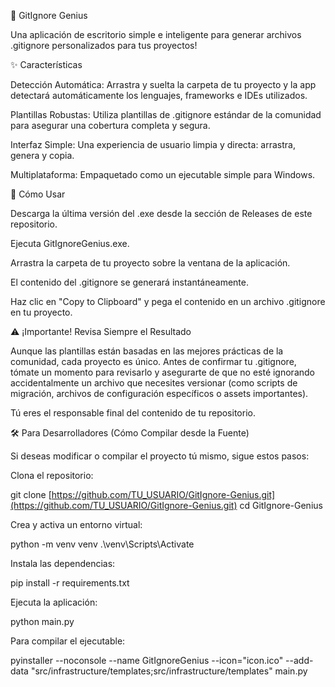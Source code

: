 📜 GitIgnore Genius

Una aplicación de escritorio simple e inteligente para generar archivos .gitignore personalizados para tus proyectos!

✨ Características

Detección Automática: Arrastra y suelta la carpeta de tu proyecto y la app detectará automáticamente los lenguajes, frameworks e IDEs utilizados.

Plantillas Robustas: Utiliza plantillas de .gitignore estándar de la comunidad para asegurar una cobertura completa y segura.

Interfaz Simple: Una experiencia de usuario limpia y directa: arrastra, genera y copia.

Multiplataforma: Empaquetado como un ejecutable simple para Windows.

🚀 Cómo Usar

Descarga la última versión del .exe desde la sección de Releases de este repositorio.

Ejecuta GitIgnoreGenius.exe.

Arrastra la carpeta de tu proyecto sobre la ventana de la aplicación.

El contenido del .gitignore se generará instantáneamente.

Haz clic en "Copy to Clipboard" y pega el contenido en un archivo .gitignore en tu proyecto.

⚠️ ¡Importante! Revisa Siempre el Resultado

Aunque las plantillas están basadas en las mejores prácticas de la comunidad, cada proyecto es único. Antes de confirmar tu .gitignore, tómate un momento para revisarlo y asegurarte de que no esté ignorando accidentalmente un archivo que necesites versionar (como scripts de migración, archivos de configuración específicos o assets importantes).

Tú eres el responsable final del contenido de tu repositorio.

🛠️ Para Desarrolladores (Cómo Compilar desde la Fuente)

Si deseas modificar o compilar el proyecto tú mismo, sigue estos pasos:

Clona el repositorio:

git clone [https://github.com/TU_USUARIO/GitIgnore-Genius.git](https://github.com/TU_USUARIO/GitIgnore-Genius.git)
cd GitIgnore-Genius


Crea y activa un entorno virtual:

python -m venv venv
.\venv\Scripts\Activate


Instala las dependencias:

pip install -r requirements.txt


Ejecuta la aplicación:

python main.py


Para compilar el ejecutable:

pyinstaller --noconsole --name GitIgnoreGenius --icon="icon.ico" --add-data "src/infrastructure/templates;src/infrastructure/templates" main.py
